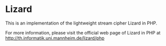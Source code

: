 # Lizard
This is an implementation of the lightweight stream cipher Lizard in PHP.

For more information, please visit the official web page of Lizard in PHP at
http://th.informatik.uni.mannheim.de/lizard/php

